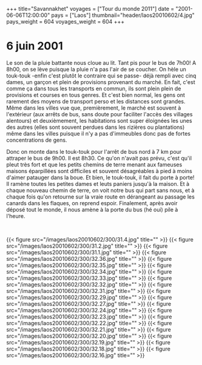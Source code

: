+++
title="Savannakhet"
voyages = ["Tour du monde 2011"]
date = "2001-06-06T12:00:00"
pays = ["Laos"]
thumbnail="header/laos20010602/4.jpg"
pays_weight = 604
voyages_weight = 604
+++
# 6 juin 2001

Le son de la pluie battante nous cloue au lit. Tant pis pour le bus de 7h00! 
A 8h00, on se lève puisque la pluie n'a pas l'air de se coucher. On hèle un 
touk-touk -enfin c'est plutôt le contraire qui se passe- déjà rempli avec cinq 
dames, un garçon et plein de provisions provenant du marché. En fait, c'est 
comme ça dans tous les transports en commun, ils sont plein plein de provisions 
et courses en tous genres. Et c'est bien normal, les gens ont rarement des moyens 
de transport perso et les distances sont grandes. Même dans les villes vue que, 
premièrement, le marché est souvent à l'extérieur (aux arrêts de bus, sans doute 
pour faciliter l'accès des villages alentours) et deuxièmement, les habitations 
sont super éloignées les unes des autres (elles sont souvent perdues dans les 
rizières ou plantations) même dans les villes puisque il n'y a pas d'immeubles 
donc pas de fortes concentrations de gens.

Donc on monte dans le touk-touk pour l'arrêt de bus nord à 7 km pour attraper 
le bus de 9h00. Il est 8h30. Ce qu'on n'avait pas prévu, c'est qu'il pleut très 
fort et que les petits chemins de terre menant aux fameuses maisons éparpillées 
sont difficiles et souvent désagréables à pied à moins d'aimer patauger dans 
la boue. Et bien, le touk-touk, il fait du porte à porte! Il ramène toutes les 
petites dames et leuts paniers jusqu'à la maison. Et à chaque nouveau chemin 
de terre, on voit notre bus qui part sans nous, et à chaque fois qu'on retourne 
sur la vraie route en dérangeant au passage les canards dans les flaques, on 
reprend espoir. Finalement, après avoir déposé tout le monde, il nous amène 
à la porte du bus (hé oui) pile à l'heure.

&nbsp;


<div id="TOTO">{{< figure src="/images/laos20010602/300/31.4.jpg" title="" >}}
{{< figure src="/images/laos20010602/300/31.2.jpg" title="" >}}
{{< figure src="/images/laos20010602/300/31.1.jpg" title="" >}}
{{< figure src="/images/laos20010602/300/32.36.jpg" title="" >}}
{{< figure src="/images/laos20010602/300/32.35.jpg" title="" >}}
{{< figure src="/images/laos20010602/300/32.34.jpg" title="" >}}
{{< figure src="/images/laos20010602/300/32.33.jpg" title="" >}}
{{< figure src="/images/laos20010602/300/32.32.jpg" title="" >}}
{{< figure src="/images/laos20010602/300/32.31.jpg" title="" >}}
{{< figure src="/images/laos20010602/300/32.29.jpg" title="" >}}
{{< figure src="/images/laos20010602/300/32.27.jpg" title="" >}}
{{< figure src="/images/laos20010602/300/32.24.jpg" title="" >}}
{{< figure src="/images/laos20010602/300/32.23.jpg" title="" >}}
{{< figure src="/images/laos20010602/300/32.22.jpg" title="" >}}
{{< figure src="/images/laos20010602/300/32.21.jpg" title="" >}}
{{< figure src="/images/laos20010602/300/32.20.jpg" title="" >}}
{{< figure src="/images/laos20010602/300/32.19.jpg" title="" >}}
{{< figure src="/images/laos20010602/300/32.18.jpg" title="" >}}
{{< figure src="/images/laos20010602/300/32.16.jpg" title="" >}}
</DIV>

